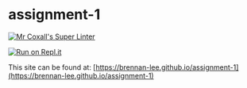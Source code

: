 # assignment-1

[![Mr Coxall's Super Linter](https://github.com/brennan-lee/assignment-1/workflows/Mr%20Coxall's%20Super%20Linter/badge.svg)](https://github.com/brennan-lee/assignment-1/actions/)

[![Run on Repl.it](https://repl.it/badge/github/brennan-lee/assignment-1)](https://repl.it/github/brennan-lee/assignment-1)

This site can be found at: [https://brennan-lee.github.io/assignment-1](https://brennan-lee.github.io/assignment-1)
